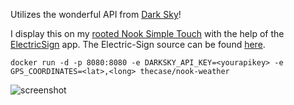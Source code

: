 Utilizes the wonderful API from
[Dark Sky](https://darksky.net/dev)!

I display this on my [rooted Nook Simple Touch](https://forum.xda-developers.com/showthread.php?t=2040351) with the help of the [ElectricSign](https://apkpure.com/electric-sign/com.sugoi.electricsign) app.  The Electric-Sign source can be found [here](https://github.com/jfriesne/Electric-Sign).

```
docker run -d -p 8080:8080 -e DARKSKY_API_KEY=<yourapikey> -e GPS_COORDINATES=<lat>,<long> thecase/nook-weather
```

![screenshot](https://github.com/TheCase/nook-weather/raw/master/screenshot.png)
